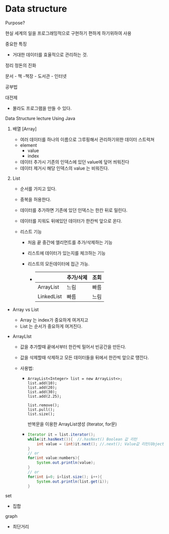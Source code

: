 # Data structure

Purpose? 

현실 세계의 일을 프로그래밍적으로 구현하기 편하게 하기위하여 사용



중요한 특징

- 거대한 데이터를 효율적으로 관리하는 것.



정리 정돈의 진화

문서 - 책 -책장 - 도서관 - 인터넷



공부법

대전제 

- 몰라도 프로그램을 만들 수 있다.



Data Structure lecture Using Java

1. 배열 [Array]

   - 여러 데이터를 하나의 이름으로 그루핑해서 관리하기위한 데이터 스트럭쳐
   - element
     - value
     - index
   - 데이터 추가시 기존의 인덱스에 있던  value에 덮어 씌워진다
   - 데이터 제거시 해당 인덱스의   value 는 비워진다.

2. List

   - 순서를 가지고 있다.

   - 중복을 허용한다.

   - 데이터를 추가하면 기존에 있던 인덱스는 한칸 뒤로 밀린다.

   - 데이터를 지워도 뒤에있던 데이터가 한칸씩 앞으로 온다.

   - 리스트 기능

     - 처음 끝 중간에 엘리먼트를 추가/삭제하는 기능

     - 리스트에 데이터가 있는지를 체크하는 기능

     - 리스트의 모든데이터에 접근 가능. 

       - |            | 추가/삭제 | 조회 |
         | ---------- | --------- | ---- |
         | ArrayList  | 느림      | 빠름 |
         | LinkedList | 빠름      | 느림 |

     

- Array vs List 
  - Array 는 index가 중요하게 여겨지고
  - List 는 순서가 중요하게 여겨진다.



- ArrayLIst 

  - 값을 추가할때 끝에서부터 한칸씩 밀어서 빈공간을 만든다.

  - 값을 삭제할때 삭제하고 모든 데이터들을 뒤에서 한칸씩 앞으로 떙낀다.

  - 사용법:

    - ```
      ArrayList<Integer> list = new ArrayList<>;
      list.add(10);
      list.add(20);
      list.add(30);
      list.add(2.25);
      
      list.remove();
      list.pull();
      list.size();
      
      ```

      반복문을 이용한 ArrayList생성 (Iterator, for문)

    - ``` java
      Iterator it = list.iterator();
      while(it.hasNext()){	//.hasNext() Boolean 값 리턴
          int value = (int)it.next(); //.next(); Value값 리턴(Object type)
      }
      // or
      for(int value:numbers){
          System.out.println(value);
      }
      // or
      for(int i=0; i<list.size(); i++){
          System.out.println(list.get(i));
      }
      ```

      

  



 



set 

-  집합

graph

-  최단거리 

